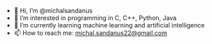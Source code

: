 - 👋 Hi, I’m @michalsandanus
- 👀 I’m interested in programming in C, C++, Python, Java
- 🌱 I’m currently learning machine learning and artificial intelligence
- 📫 How to reach me: michal.sandanus22@gmail.com

<!---
michalsandanus/michalsandanus is a ✨ special ✨ repository because its `README.md` (this file) appears on your GitHub profile.
You can click the Preview link to take a look at your changes.
--->
